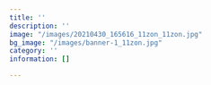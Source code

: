 ```yaml
---
title: ''
description: ''
image: "/images/20210430_165616_11zon_11zon.jpg"
bg_image: "/images/banner-1_11zon.jpg"
category: ''
information: []

---
```


